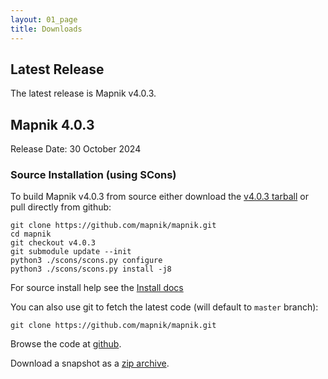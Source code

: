 ```yaml
---
layout: 01_page
title: Downloads
---
```


## Latest Release

The latest release is Mapnik v4.0.3.

## Mapnik 4.0.3

Release Date: 30 October 2024

### Source Installation (using SCons)

To build Mapnik v4.0.3 from source either download the [v4.0.3 tarball](https://github.com/mapnik/mapnik/releases/download/v4.0.3/mapnik-v4.0.3.tar.bz2) or pull directly from github:

    git clone https://github.com/mapnik/mapnik.git
    cd mapnik
    git checkout v4.0.3
    git submodule update --init
    python3 ./scons/scons.py configure
    python3 ./scons/scons.py install -j8

For source install help see the [Install docs](https://github.com/mapnik/mapnik/blob/v4.0.3/INSTALL.md)

You can also use git to fetch the latest code (will default to `master` branch):

    git clone https://github.com/mapnik/mapnik.git

Browse the code at [github](https://github.com/mapnik/mapnik).

Download a snapshot as a [zip archive](https://github.com/mapnik/mapnik/archive/master.zip).
